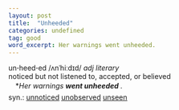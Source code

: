 ```yaml
---
layout: post
title:  "Unheeded"
categories: undefined
tag: good
word_excerpt: Her warnings went unheeded.
---
```

<DIV style="MARGIN: 0px 0px 5px">un<B>·</B>heed<B>·</B>ed /ʌnˈhiːdɪd/ <I>adj literary</I> <BR>noticed but not listened to, accepted, or believed<BR>　*<I>Her warnings <B>went unheeded</B> .</I></DIV>
<DIV style="MARGIN: 0px 0px 5px">
<DIV style="MARGIN: 4px 0px">syn.: <A href="{{ site.baseurl }}/unnoticed"><U>unnoticed</U></A> <A href="{{ site.baseurl }}/unobserved"><U>unobserved</U></A> <A href="{{ site.baseurl }}/unseen"><U>unseen</U></A></DIV></DIV>
